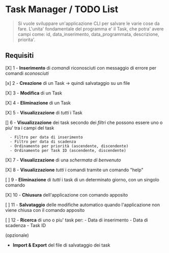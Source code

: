 # Task Manager / TODO List

> Si vuole sviluppare un'applicazione CLI per salvare le varie cose da fare.
> L'unita' fondamentale del programma e' il Task, che potra' avere campi come: id, data_inserimento, data_programmata, descrizione, priorita'.

## Requisiti

[X] 1 - **Inserimento** di _comandi_ riconosciuti con messaggio di errore per comandi _sconosciuti_

[x] 2 - **Creazione** di un Task -> quindi salvataggio su un file

[X] 3 - **Modifica** di un Task

[X] 4 - **Eliminazione** di un Task

[X] 5 - **Visualizzazione** di _tutti_ i Task

[] 6 - **Visualizzazione** dei task secondo dei _filtri_ che possono essere uno o piu' tra i campi del task

      - Filtro per data di inserimento
      - Filtro per data di scadenza
      - Ordinamento per priorità (ascendente, discendente)
      - Ordinamento per Task ID (ascendente, discendente)

[X] 7 - **Visualizzazione** di una _schermata di benvenuto_

[X] 8 - **Visualizzazione** _tutti_ i comandi tramite un comando "help"

[ ] 9 - **Eliminazione** di _tutti_ i task di un determinato giorno, con un singolo comando

[X] 10 - **Chiusura** dell'applicazione con comando apposito

[ ] 11 - **Salvataggio** delle modifiche automatico quando l'applicazione non viene chiusa con il comando apposito

[ ] 12 - **Ricerca** di uno o piu' task per:
        - Data di inserimento
        - Data di scadenza
        - Task ID

(opzionale)

- **Import & Export** del file di salvataggio dei task
